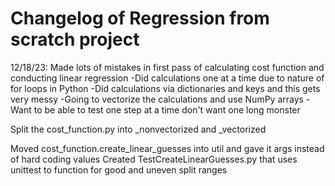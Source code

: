 # Changelog of Regression from scratch project
12/18/23:
Made lots of mistakes in first pass of calculating cost function and conducting linear regression
 -Did calculations one at a time due to nature of for loops in Python
 -Did calculations via dictionaries and keys and this gets very messy
 -Going to vectorize the calculations and use NumPy arrays
 -Want to be able to test one step at a time don't want one long monster

Split the cost_function.py into _nonvectorized and _vectorized

Moved cost_function.create_linear_guesses into util and gave it args instead of hard coding values
Created TestCreateLinearGuesses.py that uses unittest to function for good and uneven split ranges